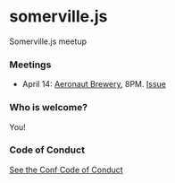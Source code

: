 # somerville.js
Somerville.js meetup

### Meetings

- April 14: [Aeronaut Brewery](http://www.aeronautbrewing.com/), 8PM. [Issue](https://github.com/RichardLitt/somerville.js/issues/1)

### Who is welcome?

You!

### Code of Conduct

[See the Conf Code of Conduct](http://confcodeofconduct.com/)
